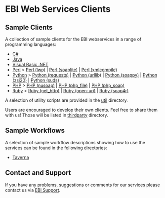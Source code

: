 # EBI Web Services Clients

## Sample Clients

A collection of sample clients for the EBI webservices in a range of
programming languages:

* [C#](csharp/)
* [Java](java/)
* [Visual Basic .NET](vb.net/)
* [Perl](perl/) > [Perl (lwp)](perl/lwp) | [Perl (soaplite)](perl/soaplite) | [Perl (xmlcompile)](perl/xmlcompile)
* [Python](python/) > [Python (requests)](python/requests) | [Python (urllib)](python/urllib) | [Python (soappy)](python/soappy) | [Python (zsi20)](python/zsi20) | [Python (suds)](python/suds)
* [PHP](php/) > [PHP (nusoap)](php/nusoap) | [PHP (php_file)](php/php_file) | [PHP (php_soap)](php/php_soap)
* [Ruby](ruby/) > [Ruby (net_http)](ruby/net_http) | [Ruby (open-uri)](ruby/open-uri) | [Ruby (soap4r)](ruby/soap4r)


A selection of utility scripts are provided in the [util](util/) directory.

Users are encouraged to develop their own clients. Feel free to share them with us! Those will be listed in [thirdparty](thirdparty) directory.

## Sample Workflows

A selection of sample workflow descriptions showing how to use the
services can be found in the following directories:

* [Taverna](workflows/taverna/)

## Contact and Support

If you have any problems, suggestions or comments for our services please
contact us via [EBI Support](http://www.ebi.ac.uk/support/index.php?query=WebServices).
